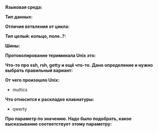 **Языковая среда:**

**Тип данных:**

**Отличия ветвления от цикла:**

**Тип целый: кольцо, поле..?:**

**Шины:**

**Протоколирование териминала Unix это:**

**Что-то про ssh, rsh, getty и ещё что-то. Дано определение и нужно выбрать правильный вариант:**

**От чего произошло Unix:**
- multics

**Что относится к раскладке клавиатуры:**
- qwerty

**Про параметр по значению. Надо было подобрать, какое высказывание соответствует этому параметру:**
